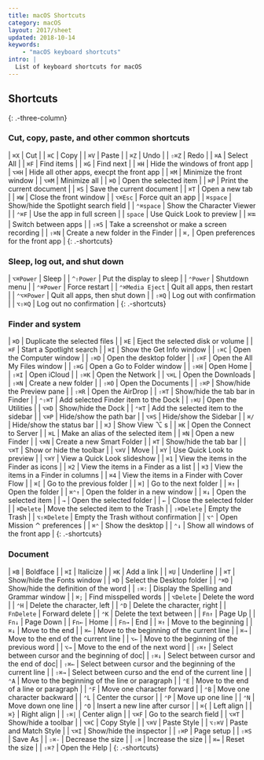 ```yaml
---
title: macOS Shortcuts
category: macOS
layout: 2017/sheet
updated: 2018-10-14
keywords:
    - "macOS keyboard shortcuts"
intro: |
  List of keyboard shortcuts for macOS
---
```


Shortcuts
---------
{: .-three-column}

### Cut, copy, paste, and other common shortcuts

| `⌘X` | Cut |
| `⌘C` | Copy |
| `⌘V` | Paste |
| `⌘Z` | Undo |
| `⇧⌘Z` | Redo |
| `⌘A` | Select All |
| `⌘F` | Find items |
| `⌘G` | Find next |
| `⌘H` | Hide the windows of front app |
| `⌥⌘H` | Hide all other apps, execpt the front app |
| `⌘M` | Minimize the front window |
| `⌥⌘M` | Minimize all |
| `⌘O` | Open the selected item |
| `⌘P` | Print the current document |
| `⌘S` | Save the current document |
| `⌘T` | Open a new tab |
| `⌘W` | Close the front window |
| `⌥⌘Esc` | Force quit an app |
| `⌘space` | Show/hide the Spotlight search field |
| `⌃⌘space` | Show the Character Viewer |
| `⌃⌘F` | Use the app in full screen |
| `space` | Use Quick Look to preview |
| `⌘⭾` | Switch between apps |
| `⇧⌘5` | Take a screenshot or make a screen recording |
| `⇧⌘N` | Create a new folder in the Finder |
| `⌘,` | Open preferences for the front app |
{: .-shortcuts}

### Sleep, log out, and shut down

| `⌥⌘Power` | Sleep |
| `^⇧Power` | Put the display to sleep |
| `⌃Power` | Shutdown menu |
| `⌃⌘Power` | Force restart |
| `⌃⌘Media Eject` | Quit all apps, then restart |
| `⌃⌥⌘Power` | Quit all apps, then shut down |
| `⇧⌘Q` | Log out with confirmation | 
| `⌥⇧⌘Q` | Log out no confirmation |
{: .-shortcuts}

### Finder and system

| `⌘D` | Duplicate the selected files |
| `⌘E` | Eject the selected disk or volume |
| `⌘F` | Start a Spotlight search |
| `⌘I` | Show the Get Info window |
| `⇧⌘C` | Open the Computer window |
| `⇧⌘D` | Open the desktop folder |
| `⇧⌘F` | Open the All My Files window |
| `⇧⌘G` | Open a Go to Folder window |
| `⇧⌘H` | Open Home |
| `⇧⌘I` | Open iCloud |
| `⇧⌘K` | Open the Network |
| `⌥⌘L` | Open the Downloads |
| `⇧⌘N` | Create a new folder |
| `⇧⌘O` | Open the Documents |
| `⇧⌘P` | Show/hide the Preview pane |
| `⇧⌘R` | Open the AirDrop |
| `⇧⌘T` | Show/hide the tab bar in Finder |
| `⌃⇧⌘T` | Add selected Finder item to the Dock |
| `⇧⌘U` | Open the Utilities |
| `⌥⌘D` | Show/hide the Dock | 
| `⌃⌘T` | Add the selected item to the sidebar |
| `⌥⌘P` | Hide/show the path bar |
| `⌥⌘S` | Hide/show the Sidebar |
| `⌘/` | Hide/show the status bar |
| `⌘J` | Show View ⌥ s |
| `⌘K` | Open the Connect to Server |
| `⌘L` | Make an alias of the selected item |
| `⌘N` | Open a new Finder |
| `⌥⌘N` | Create a new Smart Folder |
| `⌘T` | Show/hide the tab bar |
| `⌥⌘T` | Show or hide the toolbar |
| `⌥⌘V` | Move |
| `⌘Y` | Use Quick Look to preview |
| `⌥⌘Y` | View a Quick Look slideshow |
| `⌘1` | View the items in the Finder as icons |
| `⌘2` | View the items in a Finder as a list |
| `⌘3` | View the items in a Finder in columns | 
| `⌘4` | View the items in a Finder with Cover Flow |
| `⌘[` | Go to the previous folder |
| `⌘]` | Go to the next folder |
| `⌘↑` | Open the folder |
| `⌘⌃↑` | Open the folder in a new window |
| `⌘↓` | Open the selected item |
| `→` | Open the selected folder |
| `←` | Close the selected folder |
| `⌘Delete` | Move the selected item to the Trash |
| `⇧⌘Delete` |  Empty the Trash |
| `⌥⇧⌘Delete` | Empty the Trash without confirmation |
| `⌥⌃` | Open Mission ⌃  preferences |
| `⌘⌃` | Show the desktop | 
| `⌃↓` | Show all windows of the front app |
{: .-shortcuts}

### Document

| `⌘B` | Boldface | 
| `⌘I` | Italicize |
| `⌘K` | Add a link |
| `⌘U` | Underline |
| `⌘T` | Show/hide the Fonts window |
| `⌘D` | Select the Desktop folder |
| `⌃⌘D` | Show/hide the definition of the word |
| `⇧⌘:` | Display the Spelling and Grammar window |
| `⌘;` | Find misspelled words |
| `⌥Delete` | Delete the word |
| `⌃H` | Delete the character, left |
| `⌃D` | Delete the character, right |
| `FnDelete` | Forward delete |
| `⌃K` | Delete the text between |
| `Fn↑` | Page Up | 
| `Fn↓` | Page Down |
| `Fn←` | Home |
| `Fn→` | End |
| `⌘↑` | Move to the beginning |
| `⌘↓` | Move to the end |
| `⌘←` | Move to the beginning of the current line |
| `⌘→` | Move to the end of the current line |
| `⌥←` | Move to the beginning of the previous word |
| `⌥→` | Move to the end of the next word |
| `⇧⌘↑` | Select between cursor and the beginning of doc|
| `⇧⌘↓` | Select between cursor and the end of doc|
| `⇧⌘←` | Select between cursor and the beginning of the current line |
| `⇧⌘→` | Select between curso and the end of the current line |
| `⌃A` | Move to the beginning of the line or paragraph |
| `⌃E` | Move to the end of a line or paragraph |
| `⌃F` | Move one character forward |
| `⌃B` | Move one character backward |
| `⌃L` | Center the cursor |
| `⌃P` | Move up one line |
| `⌃N` | Move down one line |
| `⌃O` | Insert a new line after cursor |
| `⌘{` | Left align |
| `⌘}` | Right align |
| `⇧⌘|` | Center align |
| `⌥⌘F` | Go to the search field | 
| `⌥⌘T` | Show/hide a toolbar |
| `⌥⌘C` | Copy Style |
| `⌥⌘V` | Paste Style |
| `⌥⇧⌘V` | Paste and Match Style |
| `⌥⌘I` | Show/hide the inspector |
| `⇧⌘P` | Page setup |
| `⇧⌘S` | Save As |
| `⇧⌘-` | Decrease the size |
| `⇧⌘` | Increase the size |
| `⌘=` | Reset the size |
| `⇧⌘?` | Open the Help |
{: .-shortcuts}